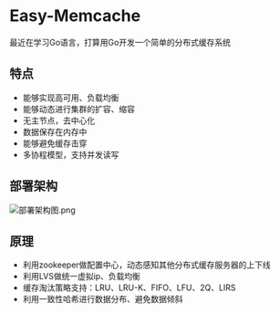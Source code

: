 # Easy-Memcache
最近在学习Go语言，打算用Go开发一个简单的分布式缓存系统
## 特点
* 能够实现高可用、负载均衡
* 能够动态进行集群的扩容、缩容
* 无主节点，去中心化
* 数据保存在内存中
* 能够避免缓存击穿
* 多协程模型，支持并发读写

## 部署架构
![部署架构图.png](https://s2.loli.net/2022/05/30/SmLZCINfTw1YQUR.png)

## 原理
* 利用zookeeper做配置中心，动态感知其他分布式缓存服务器的上下线
* 利用LVS做统一虚拟ip、负载均衡
* 缓存淘汰策略支持：LRU、LRU-K、FIFO、LFU、2Q、LIRS
* 利用一致性哈希进行数据分布、避免数据倾斜
